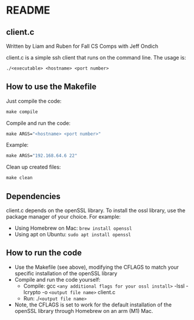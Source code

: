 # README

## client.c

Written by Liam and Ruben for Fall CS Comps with Jeff Ondich

client.c is a simple ssh client that runs on the command line. The usage is:

```makefile
./<executable> <hostname> <port number>
```

## How to use the Makefile

Just compile the code:

```makefile
make compile
```

Compile and run the code:

```makefile
make ARGS="<hostname> <port number>"
```

Example:

```makefile
make ARGS="192.168.64.6 22"
```

Clean up created files:

```makefile
make clean
```
## Dependencies
client.c depends on the openSSL library. 
To install the ossl library, use the package manager of your choice. For example:
* Using Homebrew on Mac: `brew install openssl`
* Using apt on Ubuntu: `sudo apt install openssl`

## How to run the code
* Use the Makefile (see above), modifying the CFLAGS to match your specific installation of the openSSL library
* Compile and run the code yourself:
  * Compile: gcc `<any additional flags for your ossl install>` -lssl -lcrypto -o `<output file name>` client.c
  * Run: ./`<output file name>`
* Note, the CFLAGS is set to work for the default installation of the openSSL library through Homebrew on an arm (M1) Mac.

